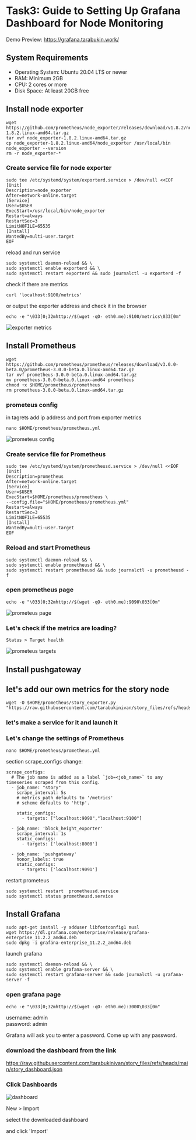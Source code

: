 # Task3: Guide to Setting Up Grafana Dashboard for Node Monitoring
Demo Preview: https://grafana.tarabukin.work/ 
## System Requirements
* Operating System: Ubuntu 20.04 LTS or newer
* RAM: Minimum 2GB
* CPU: 2 cores or more
* Disk Space: At least 20GB free

## Install node exporter
```
wget https://github.com/prometheus/node_exporter/releases/download/v1.8.2/node_exporter-1.8.2.linux-amd64.tar.gz
tar xvf node_exporter-1.8.2.linux-amd64.tar.gz
cp node_exporter-1.8.2.linux-amd64/node_exporter /usr/local/bin
node_exporter --version
rm -r node_exporter-*
```

### Create service file for node exporter
```
sudo tee /etc/systemd/system/exporterd.service > /dev/null <<EOF
[Unit]
Description=node_exporter
After=network-online.target
[Service]
User=$USER
ExecStart=/usr/local/bin/node_exporter
Restart=always
RestartSec=3
LimitNOFILE=65535
[Install]
WantedBy=multi-user.target
EOF
```
reload and run service
```
sudo systemctl daemon-reload && \
sudo systemctl enable exporterd && \
sudo systemctl restart exporterd && sudo journalctl -u exporterd -f
```

check if there are metrics
```
curl 'localhost:9100/metrics'
```
or output the exporter address and check it in the browser
```
echo -e "\033[0;32mhttp://$(wget -qO- eth0.me):9100/metrics\033[0m"
```
![exporter metrics](https://raw.githubusercontent.com/tarabukinivan/story_files/47bb4ce202711cc164004c48f970541d83a543ca/images/exporter_metrics.jpg)

## Install Prometheus
```
wget https://github.com/prometheus/prometheus/releases/download/v3.0.0-beta.0/prometheus-3.0.0-beta.0.linux-amd64.tar.gz
tar xvf prometheus-3.0.0-beta.0.linux-amd64.tar.gz
mv prometheus-3.0.0-beta.0.linux-amd64 prometheus
chmod +x $HOME/prometheus/prometheus
rm prometheus-3.0.0-beta.0.linux-amd64.tar.gz
```
### prometeus config
in tagrets add ip address and port from exporter metrics
```
nano $HOME/prometheus/prometheus.yml
```
![prometeus config](https://raw.githubusercontent.com/tarabukinivan/story_files/refs/heads/main/images/prometeusconfig.png)

### Create service file for Prometheus
```
sudo tee /etc/systemd/system/prometheusd.service > /dev/null <<EOF
[Unit]
Description=prometheus
After=network-online.target
[Service]
User=$USER
ExecStart=$HOME/prometheus/prometheus \
--config.file="$HOME/prometheus/prometheus.yml"
Restart=always
RestartSec=3
LimitNOFILE=65535
[Install]
WantedBy=multi-user.target
EOF
```
### Reload and start Prometheus
```
sudo systemctl daemon-reload && \
sudo systemctl enable prometheusd && \
sudo systemctl restart prometheusd && sudo journalctl -u prometheusd -f
```
### open prometheus page
```
echo -e "\033[0;32mhttp://$(wget -qO- eth0.me):9090\033[0m"
```
![prometeus page](https://raw.githubusercontent.com/tarabukinivan/story_files/refs/heads/main/images/prometeus_page.png)

### Let's check if the metrics are loading?
```
Status > Target health
```
![prometeus targets](https://raw.githubusercontent.com/tarabukinivan/story_files/refs/heads/main/images/prometius_targets.png)

## Install pushgateway

## let's add our own metrics for the story node
```
wget -O $HOME/prometheus/story_exporter.py "https://raw.githubusercontent.com/tarabukinivan/story_files/refs/heads/main/story_exporter.py"
```
### let's make a service for it and launch it

### Let's change the settings of Prometheus
```
nano $HOME/prometheus/prometheus.yml
```

section scrape_configs change:

```
scrape_configs:
  # The job name is added as a label `job=<job_name>` to any timeseries scraped from this config.
  - job_name: "story"
    scrape_interval: 5s
    # metrics_path defaults to '/metrics'
    # scheme defaults to 'http'.

    static_configs:
      - targets: ["localhost:9090","localhost:9100"]

  - job_name: 'block_height_exporter'
    scrape_interval: 1s
    static_configs:
      - targets: ['localhost:8008']

  - job_name: 'pushgateway'
    honor_labels: true
    static_configs:
      - targets: ['localhost:9091']
```

restart prometeus

```
sudo systemctl restart  prometheusd.service
sudo systemctl status prometheusd.service
```

## Install Grafana
```
sudo apt-get install -y adduser libfontconfig1 musl
wget https://dl.grafana.com/enterprise/release/grafana-enterprise_11.2.2_amd64.deb
sudo dpkg -i grafana-enterprise_11.2.2_amd64.deb
```
launch grafana
```
sudo systemctl daemon-reload && \
sudo systemctl enable grafana-server && \
sudo systemctl restart grafana-server && sudo journalctl -u grafana-server -f
```

### open grafana page
```
echo -e "\033[0;32mhttp://$(wget -qO- eth0.me):3000\033[0m"
```
username: admin <br>
password: admin <br>

<p>Grafana will ask you to enter a password. Come up with any password.</p>

### download the dashboard from the link
https://raw.githubusercontent.com/tarabukinivan/story_files/refs/heads/main/story_dashboard.json

### Click Dashboards
![dashboard](https://raw.githubusercontent.com/tarabukinivan/story_files/refs/heads/main/images/dashboards.png)

<p>New > Import</p>
select the downloaded dashboard

and click 'Import'


